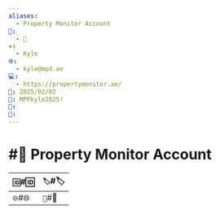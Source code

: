 ```yaml
---
aliases:
  - Property Monitor Account
📁:
  - 🔐
✳️:
  - Kyle
🌐:
  - kyle@mpd.ae
💻:
  - https://propertymonitor.ae/
📅: 2025/02/02
🔐: MPPkyle2025!
📝: 
🔢:
---
```

# #🔐 Property Monitor Account

| `🆔`#🆔 | `🏷️`#🏷️ |
| ------- | --------- |
| `🌐`#🌐 | `🔐`#🔐   |
